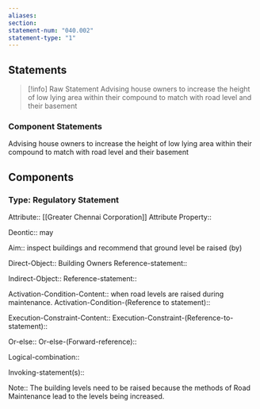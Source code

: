 ```yaml
---
aliases: 
section: 
statement-num: "040.002"
statement-type: "1"
---
```

## Statements 
> [!info] Raw Statement
> Advising house owners to increase the height of low lying area within their compound to match with road level and their basement 
> 

### Component Statements
Advising house owners to increase the height of low lying area within their compound to match with road level and their basement 
## Components
### Type: Regulatory Statement
Attribute:: [[Greater Chennai Corporation]]
	Attribute Property::

Deontic:: may

Aim:: inspect buildings and recommend that ground level be raised (by)

Direct-Object:: Building Owners
	Reference-statement::

Indirect-Object::
	Reference-statement::

Activation-Condition-Content:: when road levels are raised during maintenance. 
	Activation-Condition-(Reference to statement)::

Execution-Constraint-Content::
	Execution-Constraint-(Reference-to-statement)::

Or-else::
	Or-else-(Forward-reference)::

Logical-combination::

Invoking-statement(s)::

Note:: The building levels need to be raised because the methods of Road Maintenance lead to the levels being increased.  